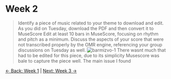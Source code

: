 # Week 2
>Identify a piece of music related to your theme to download and edit. As you did on Tuesday, download the PDF and then convert it to MuseScore Edit at least 10 bars in MuseScore, focusing on rhythm and pitch as a minimum. Discuss the aspects of your score that were not transcribed properly by the OMR engine, referencing your group discussions on Tuesday as well.
![barmizvo-1](https://github.com/user-attachments/assets/c76aac98-223d-44ed-b97a-87c6d5754e07)
There wasnt much that had to be edited for this piece, due to its simplicity Musescore was bale to capture the piece well. The main issue I found 


[← Back: Week 1](page1.md) | [Next: Week 3 →](page3.md)
